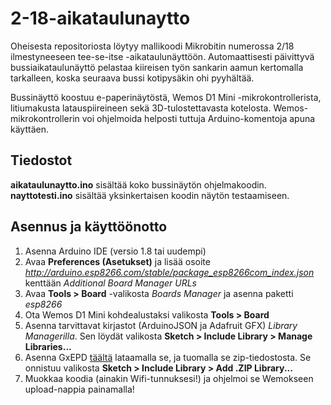 # 2-18-aikataulunaytto

Oheisesta repositoriosta löytyy mallikoodi Mikrobitin numerossa 2/18 ilmestyneeseen tee-se-itse -aikataulunäyttöön. Automaattisesti päivittyvä bussiaikataulunäyttö pelastaa kiireisen työn sankarin aamun kertomalla tarkalleen, koska seuraava bussi kotipysäkin ohi pyyhältää.

Bussinäyttö koostuu e-paperinäytöstä, Wemos D1 Mini -mikrokontrollerista, litiumakusta latauspiireineen sekä 3D-tulostettavasta kotelosta. Wemos-mikrokontrollerin voi ohjelmoida helposti tuttuja Arduino-komentoja apuna käyttäen.

## Tiedostot

**aikataulunaytto.ino** sisältää koko bussinäytön ohjelmakoodin.
**nayttotesti.ino** sisältää yksinkertaisen koodin näytön testaamiseen.

## Asennus ja käyttöönotto

1. Asenna Arduino IDE (versio 1.8 tai uudempi)
2. Avaa **Preferences (Asetukset)** ja lisää osoite *http://arduino.esp8266.com/stable/package_esp8266com_index.json* kenttään *Additional Board Manager URLs*
3. Avaa **Tools > Board** -valikosta *Boards Manager* ja asenna paketti *esp8266*
4. Ota Wemos D1 Mini kohdealustaksi valikosta **Tools > Board**
5. Asenna tarvittavat kirjastot (ArduinoJSON ja Adafruit GFX) *Library Managerilla*. Sen löydät valikosta **Sketch > Include Library > Manage Libraries...**
6. Asenna GxEPD [täältä](https://github.com/ZinggJM/GxEPD) lataamalla se, ja tuomalla se zip-tiedostosta. Se onnistuu valikosta **Sketch > Include Library > Add .ZIP Library...**
7. Muokkaa koodia (ainakin Wifi-tunnuksesi!) ja ohjelmoi se Wemokseen upload-nappia painamalla!
